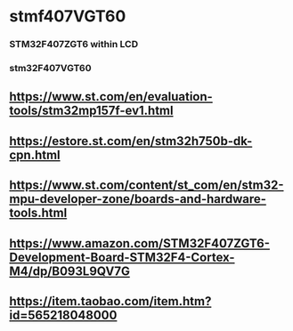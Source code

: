 # stmf407VGT60

### STM32F407ZGT6 within LCD
### stm32F407VGT60 

## https://www.st.com/en/evaluation-tools/stm32mp157f-ev1.html

## https://estore.st.com/en/stm32h750b-dk-cpn.html

## https://www.st.com/content/st_com/en/stm32-mpu-developer-zone/boards-and-hardware-tools.html

## https://www.amazon.com/STM32F407ZGT6-Development-Board-STM32F4-Cortex-M4/dp/B093L9QV7G

## https://item.taobao.com/item.htm?id=565218048000
